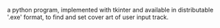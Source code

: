 a python program, implemented with tkinter and available in distributable '.exe' format, to find and set cover art of user input track.
